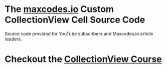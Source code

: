 # The **[maxcodes.io](https://www.maxcodes.io)** Custom CollectionView Cell Source Code
Source code provided for YouTube subscribers and Maxcodes.io article readers.

# Checkout the **[CollectionView Course](https://www.udemy.com/pinterest/?couponCode=SECRET_GITHUB_COUPON)**





